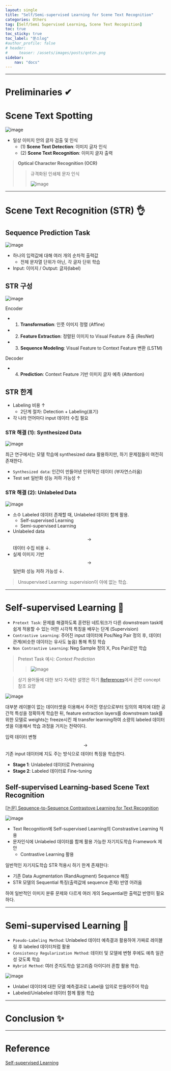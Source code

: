 ```yaml
---
layout: single
title: "Self/Semi-supervised Learning for Scene Text Recognition"
categories: Others
tag: [Self/Semi Supervised Learning, Scene Text Recognition]
toc: true
toc_sticky: true
toc_label: "쭌스log"
#author_profile: false
# header:
#     teaser: /assets/images/posts/qntzn.png
sidebar:
    nav: "docs"
---
```


****
# Preliminaries ✔
# Scene Text Spotting 
![image](https://user-images.githubusercontent.com/39285147/219853577-8745d4bb-7183-49df-b325-b2622e2a9ceb.png)

- 일상 이미지 안의 글자 검출 및 인식
    - (1) **Scene Text Detection**: 이미지 글자 인식
    - (2) **Scene Text Recognition**: 이미지 글자 출력

> **Optical Character Recognition (OCR)**
>
>> 규격화된 인쇄체 문자 인식
>>
>> ![image](https://user-images.githubusercontent.com/39285147/219853660-3ff10cc9-83be-4b26-a1db-f8561831a324.png)

****
# Scene Text Recognition (STR) 👌
## Sequence Prediction Task
![image](https://user-images.githubusercontent.com/39285147/219853744-8a79b08b-144f-41bc-9052-eaeb5413bd8b.png)

- 하나의 입력값에 대해 여러 개의 순차적 출력값
    - 전체 문자열 단위가 아닌, 각 글자 단위 학습
- Input: 이미지 / Output: 글자(label)

## STR 구성
![image](https://user-images.githubusercontent.com/39285147/219854050-61aa9f58-dcf2-43d8-95d2-2ed37210c4a9.png)

Encoder
- 1) **Transformation**: 인풋 이미지 정렬 (Affine)
- 2) **Feature Extraction**: 정렬된 이미지 to Visual Feature 추출 (ResNet)
- 3) **Sequence Modeling**: Visual Feature to Context Feature 변환 (LSTM)

Decoder
- 4) **Prediction**: Context Feature 기반 이미지 글자 예측 (Attention)

## STR 한계
- Labeling 비용 ↑
    - 2단계 절차: Detection + Labeling(표기)
- 각 나라 언어마다 input 데이터 수집 필요 

### STR 해결 (1): Synthesized Data
![image](https://user-images.githubusercontent.com/39285147/219854165-58ef7a12-7f8c-4e28-8f7d-0420d73acc4e.png)

최근 연구에서는 모델 학습에 synthesized data 활용하지만, 하기 문제점들이 여전히 존재한다.

- `Synthesized data`: 인간이 만들어낸 인위적인 데이터 (부자연스러움)
- Test set 일반화 성능 저하 가능성 ↑

### STR 해결 (2): Unlabeled Data
![image](https://user-images.githubusercontent.com/39285147/219854262-a1e02a84-986f-46c9-8354-17aa47c9f121.png)

- 소수 Labeled 데이터 존재할 때, Unlabeled 데이터 함께 활용.
    - Self-supervised Learning
    - Semi-supervised Learning
- Unlabeled data $$\rightarrow$$ 데이터 수집 비용 ↓.
- 실제 이미지 기반 $$\rightarrow$$ 일반화 성능 저하 가능성 ↓. 

> Unsupervised Learning: supervision이 아에 없는 학습.

****
# Self-supervised Learning 🙌
- `Pretext Task`: 문제를 해결하도록 훈련된 네트워크가 다른 downstream task에 쉽게 적용할 수 있는 어떤 시각적 특징을 배우는 단계 (Supervision)
- `Contrastive Learning`: 주어진 input 데이터에 Pos/Neg Pair 정의 후, 데이터 관계(비슷한 데이터는 유사도 높음) 통해 특징 학습
- `Non Contrastive Learning`: Neg Sample 정의 X, Pos Pair로만 학습 

> Pretext Task 예시: *Context Prediction*
>
>> ![image](https://user-images.githubusercontent.com/39285147/219855901-51013415-18d8-4b03-a718-876cc7ea7327.png)

> 상기 용어들에 대한 보다 자세한 설명은 하기 [References](#reference)에서 관련 concept 참조 요먕

![image](https://user-images.githubusercontent.com/39285147/219854407-4547feee-6097-4c62-87cd-e30b1767d5d2.png)

대부분 레이블이 없는 데이터셋을 이용해서 주어진 영상으로부터 임의의 패치에 대한 공간적 특성을 정확하게 학습한 뒤, feature extraction layers를 downstream task를 위한 모델로 weights는 freeze시킨 채 transfer learning하여 소량의 labeled 데이터셋을 이용해서 학습 과정을 거치는 전략이다.

입력 데이터 변형 $$\rightarrow$$ 기존 input 데이터에 지도 주는 방식으로 데이터 특징을 학습한다.
- **Stage 1**: Unlabeled 데이터로 Pretraining
- **Stage 2**: Labeled 데이터로 Fine-tuning

## Self-supervised Learning-based Scene Text Recognition
[[논문] Sequence-to-Sequence Contrastove Learning for Text Recognition](https://arxiv.org/abs/2012.10873)

![image](https://user-images.githubusercontent.com/39285147/219864470-36f5ad65-bc86-4cb1-8b20-018576cb9865.png)
- Text Recognition에 Self-supervised Learning의 Constrastive Learning 적용
- 문자인식에 Unlabeled 데이터를 함께 활용 가능한 자기지도학습 Framework 제안
    - Contrastive Learning 활용

일반적인 자기지도학습 STR 적용시 하기 한계 존재한다:
- 기존 Data Augmentation (RandAugment) Sequence 해침
- STR 모델의 Sequential 특징(출력값에 sequence 존재) 반영 어려움

하여 일반적인 이미지 분류 문제와 다르게 여러 개의 Sequential한 출력값 반영이 필요하다.

****
# Semi-supervised Learning 🙌
- `Pseudo-Labeling Method`: Unlabeled 데이터 예측결과 활용하여 가짜로 레이블링 후 labeled 데이터처럼 활용
- `Consistency Regularization Method`: 데이터 및 모델에 변형 후에도 예측 일관성 갖도록 학습
- `Hybrid Method`: 여러 준지도학습 알고리즘 아이디러 혼합 활용 학습.

![image](https://user-images.githubusercontent.com/39285147/219855596-24bea078-25c1-4e7d-9c01-647e468773fb.png)

- Unlabel 데이터에 대한 모델 예측결과로 Label을 임의로 만들어주어 학습
- Labeled/Unlabeled 데이터 함께 활용 학습

****
# Conclusion ✨


****
# Reference
[Self-supervised Learning](https://greeksharifa.github.io/self-supervised%20learning/2020/11/01/Self-Supervised-Learning/)